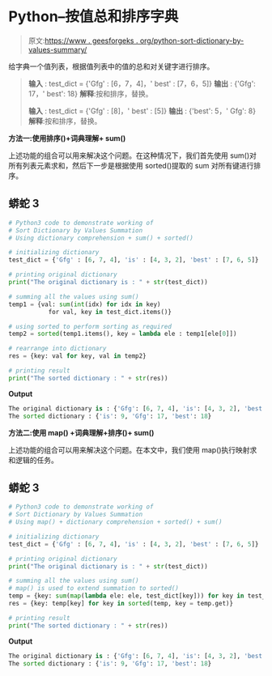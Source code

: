 # Python–按值总和排序字典

> 原文:[https://www . geesforgeks . org/python-sort-dictionary-by-values-summary/](https://www.geeksforgeeks.org/python-sort-dictionary-by-values-summation/)

给字典一个值列表，根据值列表中的值的总和对关键字进行排序。

> **输入** : test_dict = {'Gfg' : [6，7，4]，' best' : [7，6，5]}
> **输出** : {'Gfg': 17，' best': 18}
> **解释**:按和排序，替换。
> 
> **输入** : test_dict = {'Gfg' : [8]，' best' : [5]}
> **输出** : {'best': 5，' Gfg': 8}
> **解释**:按和排序，替换。

**方法一:使用排序()+词典理解+ sum()**

上述功能的组合可以用来解决这个问题。在这种情况下，我们首先使用 sum()对所有列表元素求和，然后下一步是根据使用 sorted()提取的 sum 对所有键进行排序。

## 蟒蛇 3

```py
# Python3 code to demonstrate working of 
# Sort Dictionary by Values Summation
# Using dictionary comprehension + sum() + sorted()

# initializing dictionary
test_dict = {'Gfg' : [6, 7, 4], 'is' : [4, 3, 2], 'best' : [7, 6, 5]} 

# printing original dictionary
print("The original dictionary is : " + str(test_dict))

# summing all the values using sum()
temp1 = {val: sum(int(idx) for idx in key) 
           for val, key in test_dict.items()}

# using sorted to perform sorting as required
temp2 = sorted(temp1.items(), key = lambda ele : temp1[ele[0]])

# rearrange into dictionary
res = {key: val for key, val in temp2}

# printing result 
print("The sorted dictionary : " + str(res)) 
```

**Output**

```py
The original dictionary is : {'Gfg': [6, 7, 4], 'is': [4, 3, 2], 'best': [7, 6, 5]}
The sorted dictionary : {'is': 9, 'Gfg': 17, 'best': 18}

```

**方法二:使用 map() +词典理解+排序()+ sum()**

上述功能的组合可以用来解决这个问题。在本文中，我们使用 map()执行映射求和逻辑的任务。

## 蟒蛇 3

```py
# Python3 code to demonstrate working of 
# Sort Dictionary by Values Summation
# Using map() + dictionary comprehension + sorted() + sum()

# initializing dictionary
test_dict = {'Gfg' : [6, 7, 4], 'is' : [4, 3, 2], 'best' : [7, 6, 5]} 

# printing original dictionary
print("The original dictionary is : " + str(test_dict))

# summing all the values using sum()
# map() is used to extend summation to sorted()
temp = {key: sum(map(lambda ele: ele, test_dict[key])) for key in test_dict}
res = {key: temp[key] for key in sorted(temp, key = temp.get)}        

# printing result 
print("The sorted dictionary : " + str(res)) 
```

**Output**

```py
The original dictionary is : {'Gfg': [6, 7, 4], 'is': [4, 3, 2], 'best': [7, 6, 5]}
The sorted dictionary : {'is': 9, 'Gfg': 17, 'best': 18}

```